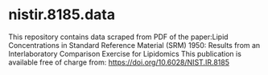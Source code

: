 # nistir.8185.data
This repository contains data scraped from PDF of the paper:Lipid Concentrations in Standard Reference Material (SRM) 1950: Results from an Interlaboratory Comparison Exercise for Lipidomics 
This publication is available free of charge from:
https://doi.org/10.6028/NIST.IR.8185

